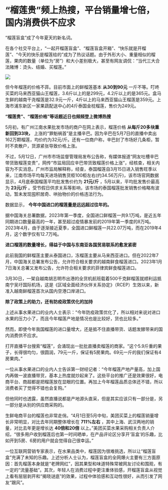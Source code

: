 # “榴莲贵”频上热搜，平台销量增七倍，国内消费供不应求

“榴莲盲盒”成了今年夏天的新名词。

在各个社交平台上，“一起开榴莲盲盒”、“榴莲盲盒开箱”、“快乐就是开榴莲”、“今天的快乐是榴莲给的”成为了热议话题。由于外形大小、重量相似的榴莲，果肉的数量（单位为“房”）和大小差别极大，甚至有网友调侃：“当代三大合法赌博：烫头、结婚、买榴莲。”

![](https://inews.gtimg.com/om_bt/OPNYxg1Ieg2yGrl7HRkj6AHkSNIXKg92rcHqiXLkUQRPUAA/1000)

但今年榴莲的价格不菲。目前市面上的鲜榴莲基本 **从30到90元**
一斤不等。叮咚买菜的马来西亚猫山王榴莲，3.6斤以上的是299元，4.2斤以上的是365元。盒马生鲜的越南干尧榴莲是32.9元一斤，4斤以上的马来西亚猫山王榴莲是359元。上海市浦东新区一家果蔬配送中心的4斤泰国金枕榴莲，售价为249元。

**“榴莲贵”、“榴莲价格”等话题近日也频频登上微博热搜**

5月初，有广州江南水果批发市场的商户在网上表示，榴莲价格 **从每斤20多块重新回到33块，**
上涨的“罪魁祸首”是主播辛巴。因为辛巴在5月7日的直播中卖出162万颗榴莲，均价约为32元/斤。还有一位商户称，辛巴封了市场好几条柜，暂时不卖散户，货源紧张导致价格上涨。

不过，5月12日，广州市市场监督管理局发布公告称，有媒体报道“网友吐槽辛巴带货致榴莲变贵”，网传“市监局回应辛巴带货致榴莲价格上涨”，经核查，相关内容为不实消息。广州市监局解释称，经查，泰国榴莲自3月15日进入销售旺季以来，江南市场平均每天进场销售货柜100柜左右(约34.56万斤)，该市场官网数据显示，4月底泰国榴莲平均批发售价约为
**21元/斤** ，5月以来，平均批发售价最高为 **23元/斤**
。受节假日供求关系等影响，该市场的泰国榴莲批发销售价格略有波动，暂未发现囤积居奇、哄抬物价的价格违法行为。

数据显示， **今年中国进口的榴莲量是远远超过往年的。**

据中国海关总署数据，2023年第一季度，全国进口鲜榴莲一共9.1万吨，是近五年同期进口数量最高的一年，甚至超过疫情暴发前的2019年第一季度的8万吨。2023年4月，由于逐渐接近夏季，全国进口鲜榴莲一共22.07万吨，而在2019年4月，这个数字仅有12.7万吨。

**进口榴莲的数量增长，得益于中国与东南亚各国贸易联系的愈发紧密**

此前我国的鲜榴莲主要从泰国进口，冻榴莲主要从马来西亚进口。但在2022年7月，中国海关总署发布公告，允许符合相关要求的越南鲜食榴莲进口。2023年1月7日海关总署又发布公告，允许符合相关要求的菲律宾鲜食榴莲进口。

3月30日，一架自越南胡志明市出港的全货机航班载着500千克鲜榴莲就顺利运抵南宁吴圩国际机场，这是《区域全面经济伙伴关系协定》（RCEP）生效以来，新准入越南鲜榴莲首次从国内空港口岸进口。

**除了政策上的助力，还有防疫政策优化的加持**

上述从事水果进口的业内人士表示：“今年防疫政策优化了，所以相对来说对进口水果的压力小了，而且今年榴莲产地是情况也是比较好，货也比较多。”

然而，即使今年我国榴莲的进口量增大，还是抵不住直播带货、话题发酵带来的国内消费供不应求。

打开直播平台搜索“榴莲”，会涌现出一批批直播卖榴莲的商家。“这个5.9斤重的果子，长得很均匀，很圆润，79元一斤，保证有5房果肉。69元一斤的我们保证有4房果肉。”

一位从事水果进口的业内人士告诉第一财经记者：“今年榴莲产地产量高，加上国内再做一波直播带货，基本上热度就炒起来了。这些平台的推广还是效果很好，电商平台、商超都是把榴莲放在显眼的位置。再加上今年榴莲品质总体还不错，所以消费者买了觉得不错也会复购。”

但他同时也透露，虽然直播说都是产地源头直采，但是其实应该只有一部分是，另一部分是从别的供应商采购的。

生鲜电商平台的榴莲也非常走俏。“4月1日至5月中旬，美团买菜上的榴莲销量增长非常明显，对比去年同期整体增长在 **711%左右**
，其中上海、武汉两地的销量，对比去年更是增长达 **40倍和20倍**
以上。”美团买菜水果采购相关负责人介绍，“很多用户收到榴莲后也第一时间晒单，在产品评论区分享开‘盲盒’的乐趣，比如开到5房、6房的用户就会觉得自己很幸运。”

一位互联网营销专家表示，在水果品类中，榴莲因为很难挑选，所以让“榴莲盲盒”充满了未知的乐趣。上述分析人士认为，榴莲盲盒的全网爆火主要有三方面原因：首先榴莲本身就是“老牌网红”，因其果型和味道特殊常被网友讨论和围观，有一定的“流量基础”。其次，年轻人在消费过程中更注重体验感，开榴莲盲盒从视觉上看有层层剥开和“揭晓谜底”的效果，过程中体验感和互动性很好，从而引发了网友“跟风”。

